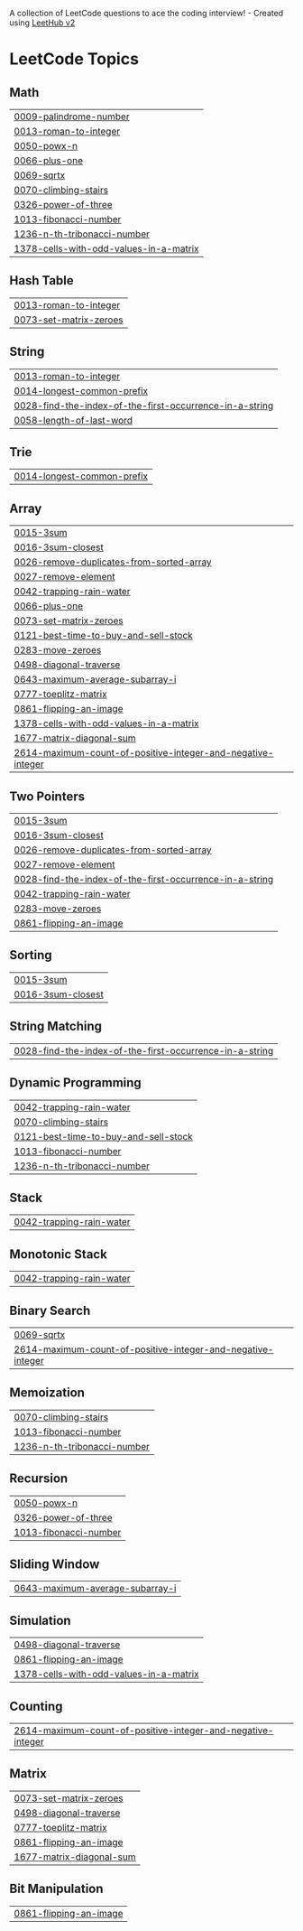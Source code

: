 A collection of LeetCode questions to ace the coding interview! - Created using [LeetHub v2](https://github.com/arunbhardwaj/LeetHub-2.0)
<!---LeetCode Topics Start-->
# LeetCode Topics
## Math
|  |
| ------- |
| [0009-palindrome-number](https://github.com/NarsingAbhilashGoud/leetcode/tree/master/0009-palindrome-number) |
| [0013-roman-to-integer](https://github.com/NarsingAbhilashGoud/leetcode/tree/master/0013-roman-to-integer) |
| [0050-powx-n](https://github.com/NarsingAbhilashGoud/leetcode/tree/master/0050-powx-n) |
| [0066-plus-one](https://github.com/NarsingAbhilashGoud/leetcode/tree/master/0066-plus-one) |
| [0069-sqrtx](https://github.com/NarsingAbhilashGoud/leetcode/tree/master/0069-sqrtx) |
| [0070-climbing-stairs](https://github.com/NarsingAbhilashGoud/leetcode/tree/master/0070-climbing-stairs) |
| [0326-power-of-three](https://github.com/NarsingAbhilashGoud/leetcode/tree/master/0326-power-of-three) |
| [1013-fibonacci-number](https://github.com/NarsingAbhilashGoud/leetcode/tree/master/1013-fibonacci-number) |
| [1236-n-th-tribonacci-number](https://github.com/NarsingAbhilashGoud/leetcode/tree/master/1236-n-th-tribonacci-number) |
| [1378-cells-with-odd-values-in-a-matrix](https://github.com/NarsingAbhilashGoud/leetcode/tree/master/1378-cells-with-odd-values-in-a-matrix) |
## Hash Table
|  |
| ------- |
| [0013-roman-to-integer](https://github.com/NarsingAbhilashGoud/leetcode/tree/master/0013-roman-to-integer) |
| [0073-set-matrix-zeroes](https://github.com/NarsingAbhilashGoud/leetcode/tree/master/0073-set-matrix-zeroes) |
## String
|  |
| ------- |
| [0013-roman-to-integer](https://github.com/NarsingAbhilashGoud/leetcode/tree/master/0013-roman-to-integer) |
| [0014-longest-common-prefix](https://github.com/NarsingAbhilashGoud/leetcode/tree/master/0014-longest-common-prefix) |
| [0028-find-the-index-of-the-first-occurrence-in-a-string](https://github.com/NarsingAbhilashGoud/leetcode/tree/master/0028-find-the-index-of-the-first-occurrence-in-a-string) |
| [0058-length-of-last-word](https://github.com/NarsingAbhilashGoud/leetcode/tree/master/0058-length-of-last-word) |
## Trie
|  |
| ------- |
| [0014-longest-common-prefix](https://github.com/NarsingAbhilashGoud/leetcode/tree/master/0014-longest-common-prefix) |
## Array
|  |
| ------- |
| [0015-3sum](https://github.com/NarsingAbhilashGoud/leetcode/tree/master/0015-3sum) |
| [0016-3sum-closest](https://github.com/NarsingAbhilashGoud/leetcode/tree/master/0016-3sum-closest) |
| [0026-remove-duplicates-from-sorted-array](https://github.com/NarsingAbhilashGoud/leetcode/tree/master/0026-remove-duplicates-from-sorted-array) |
| [0027-remove-element](https://github.com/NarsingAbhilashGoud/leetcode/tree/master/0027-remove-element) |
| [0042-trapping-rain-water](https://github.com/NarsingAbhilashGoud/leetcode/tree/master/0042-trapping-rain-water) |
| [0066-plus-one](https://github.com/NarsingAbhilashGoud/leetcode/tree/master/0066-plus-one) |
| [0073-set-matrix-zeroes](https://github.com/NarsingAbhilashGoud/leetcode/tree/master/0073-set-matrix-zeroes) |
| [0121-best-time-to-buy-and-sell-stock](https://github.com/NarsingAbhilashGoud/leetcode/tree/master/0121-best-time-to-buy-and-sell-stock) |
| [0283-move-zeroes](https://github.com/NarsingAbhilashGoud/leetcode/tree/master/0283-move-zeroes) |
| [0498-diagonal-traverse](https://github.com/NarsingAbhilashGoud/leetcode/tree/master/0498-diagonal-traverse) |
| [0643-maximum-average-subarray-i](https://github.com/NarsingAbhilashGoud/leetcode/tree/master/0643-maximum-average-subarray-i) |
| [0777-toeplitz-matrix](https://github.com/NarsingAbhilashGoud/leetcode/tree/master/0777-toeplitz-matrix) |
| [0861-flipping-an-image](https://github.com/NarsingAbhilashGoud/leetcode/tree/master/0861-flipping-an-image) |
| [1378-cells-with-odd-values-in-a-matrix](https://github.com/NarsingAbhilashGoud/leetcode/tree/master/1378-cells-with-odd-values-in-a-matrix) |
| [1677-matrix-diagonal-sum](https://github.com/NarsingAbhilashGoud/leetcode/tree/master/1677-matrix-diagonal-sum) |
| [2614-maximum-count-of-positive-integer-and-negative-integer](https://github.com/NarsingAbhilashGoud/leetcode/tree/master/2614-maximum-count-of-positive-integer-and-negative-integer) |
## Two Pointers
|  |
| ------- |
| [0015-3sum](https://github.com/NarsingAbhilashGoud/leetcode/tree/master/0015-3sum) |
| [0016-3sum-closest](https://github.com/NarsingAbhilashGoud/leetcode/tree/master/0016-3sum-closest) |
| [0026-remove-duplicates-from-sorted-array](https://github.com/NarsingAbhilashGoud/leetcode/tree/master/0026-remove-duplicates-from-sorted-array) |
| [0027-remove-element](https://github.com/NarsingAbhilashGoud/leetcode/tree/master/0027-remove-element) |
| [0028-find-the-index-of-the-first-occurrence-in-a-string](https://github.com/NarsingAbhilashGoud/leetcode/tree/master/0028-find-the-index-of-the-first-occurrence-in-a-string) |
| [0042-trapping-rain-water](https://github.com/NarsingAbhilashGoud/leetcode/tree/master/0042-trapping-rain-water) |
| [0283-move-zeroes](https://github.com/NarsingAbhilashGoud/leetcode/tree/master/0283-move-zeroes) |
| [0861-flipping-an-image](https://github.com/NarsingAbhilashGoud/leetcode/tree/master/0861-flipping-an-image) |
## Sorting
|  |
| ------- |
| [0015-3sum](https://github.com/NarsingAbhilashGoud/leetcode/tree/master/0015-3sum) |
| [0016-3sum-closest](https://github.com/NarsingAbhilashGoud/leetcode/tree/master/0016-3sum-closest) |
## String Matching
|  |
| ------- |
| [0028-find-the-index-of-the-first-occurrence-in-a-string](https://github.com/NarsingAbhilashGoud/leetcode/tree/master/0028-find-the-index-of-the-first-occurrence-in-a-string) |
## Dynamic Programming
|  |
| ------- |
| [0042-trapping-rain-water](https://github.com/NarsingAbhilashGoud/leetcode/tree/master/0042-trapping-rain-water) |
| [0070-climbing-stairs](https://github.com/NarsingAbhilashGoud/leetcode/tree/master/0070-climbing-stairs) |
| [0121-best-time-to-buy-and-sell-stock](https://github.com/NarsingAbhilashGoud/leetcode/tree/master/0121-best-time-to-buy-and-sell-stock) |
| [1013-fibonacci-number](https://github.com/NarsingAbhilashGoud/leetcode/tree/master/1013-fibonacci-number) |
| [1236-n-th-tribonacci-number](https://github.com/NarsingAbhilashGoud/leetcode/tree/master/1236-n-th-tribonacci-number) |
## Stack
|  |
| ------- |
| [0042-trapping-rain-water](https://github.com/NarsingAbhilashGoud/leetcode/tree/master/0042-trapping-rain-water) |
## Monotonic Stack
|  |
| ------- |
| [0042-trapping-rain-water](https://github.com/NarsingAbhilashGoud/leetcode/tree/master/0042-trapping-rain-water) |
## Binary Search
|  |
| ------- |
| [0069-sqrtx](https://github.com/NarsingAbhilashGoud/leetcode/tree/master/0069-sqrtx) |
| [2614-maximum-count-of-positive-integer-and-negative-integer](https://github.com/NarsingAbhilashGoud/leetcode/tree/master/2614-maximum-count-of-positive-integer-and-negative-integer) |
## Memoization
|  |
| ------- |
| [0070-climbing-stairs](https://github.com/NarsingAbhilashGoud/leetcode/tree/master/0070-climbing-stairs) |
| [1013-fibonacci-number](https://github.com/NarsingAbhilashGoud/leetcode/tree/master/1013-fibonacci-number) |
| [1236-n-th-tribonacci-number](https://github.com/NarsingAbhilashGoud/leetcode/tree/master/1236-n-th-tribonacci-number) |
## Recursion
|  |
| ------- |
| [0050-powx-n](https://github.com/NarsingAbhilashGoud/leetcode/tree/master/0050-powx-n) |
| [0326-power-of-three](https://github.com/NarsingAbhilashGoud/leetcode/tree/master/0326-power-of-three) |
| [1013-fibonacci-number](https://github.com/NarsingAbhilashGoud/leetcode/tree/master/1013-fibonacci-number) |
## Sliding Window
|  |
| ------- |
| [0643-maximum-average-subarray-i](https://github.com/NarsingAbhilashGoud/leetcode/tree/master/0643-maximum-average-subarray-i) |
## Simulation
|  |
| ------- |
| [0498-diagonal-traverse](https://github.com/NarsingAbhilashGoud/leetcode/tree/master/0498-diagonal-traverse) |
| [0861-flipping-an-image](https://github.com/NarsingAbhilashGoud/leetcode/tree/master/0861-flipping-an-image) |
| [1378-cells-with-odd-values-in-a-matrix](https://github.com/NarsingAbhilashGoud/leetcode/tree/master/1378-cells-with-odd-values-in-a-matrix) |
## Counting
|  |
| ------- |
| [2614-maximum-count-of-positive-integer-and-negative-integer](https://github.com/NarsingAbhilashGoud/leetcode/tree/master/2614-maximum-count-of-positive-integer-and-negative-integer) |
## Matrix
|  |
| ------- |
| [0073-set-matrix-zeroes](https://github.com/NarsingAbhilashGoud/leetcode/tree/master/0073-set-matrix-zeroes) |
| [0498-diagonal-traverse](https://github.com/NarsingAbhilashGoud/leetcode/tree/master/0498-diagonal-traverse) |
| [0777-toeplitz-matrix](https://github.com/NarsingAbhilashGoud/leetcode/tree/master/0777-toeplitz-matrix) |
| [0861-flipping-an-image](https://github.com/NarsingAbhilashGoud/leetcode/tree/master/0861-flipping-an-image) |
| [1677-matrix-diagonal-sum](https://github.com/NarsingAbhilashGoud/leetcode/tree/master/1677-matrix-diagonal-sum) |
## Bit Manipulation
|  |
| ------- |
| [0861-flipping-an-image](https://github.com/NarsingAbhilashGoud/leetcode/tree/master/0861-flipping-an-image) |
<!---LeetCode Topics End-->